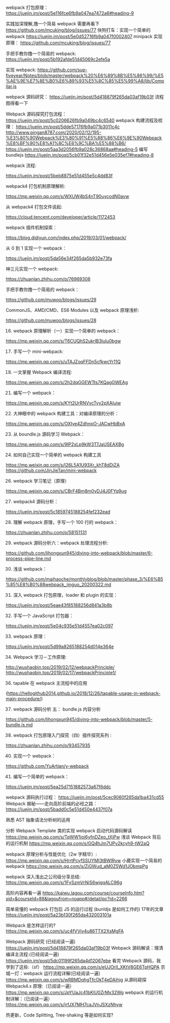 webpack 打包原理：
https://juejin.im/post/5e116fce6fb9a047ea7472a6#heading-9
 

实践加深理解,撸一个简易 webpack 需要再看下
https://github.com/mcuking/blog/issues/77
快狗打车：实现一个简单的 webpack
https://juejin.im/post/5e0d52716fb9a047f0002407
minipack 实现原理：
https://github.com/mcuking/blog/issues/77

手把手教你撸一个简易的 webpack:
https://juejin.im/post/5b192afde51d45069c2efe5a

实现 webpack:
https://github.com/sup-fiveyear/Notes/blob/master/webpack%20%E6%89%8B%E5%86%99/%E5%AE%9E%E7%8E%B0%E6%89%93%E5%8C%85%E5%99%A8/lib/Compilar.js

webpack 源码研究：
https://juejin.im/post/5d418879f265da03af19b03f
流程图得看一下

Webpack 源码探究打包流程：
https://juejin.im/post/5c0206626fb9a049bc4c6540
webpack 构建流程及梳理：
https://juejin.im/post/5dde57176fb9a071b3011c4c
http://www.pingan8787.com/2020/02/12/195-%E3%80%90Webpack%E3%80%91%E5%88%86%E6%9E%90Webpack%E8%BF%90%E8%A1%8C%E6%9C%BA%E5%88%B6/
https://juejin.im/post/5aa3d2056fb9a028c36868aa#heading-5
编写 bundlejs
https://juejin.im/post/5cb01f32e51d456e5e035ef7#heading-8

webpack 流程:

https://juejin.im/post/5beb8875e51d455e5c4dd83f

 

webpack4 打包机制原理解析:

https://mp.weixin.qq.com/s/WXUW4bS4nT90uycodN0avw

 从 webpack4 打包文件说起:

https://cloud.tencent.com/developer/article/1172453

webpack 插件机制探索：

https://blog.didiyun.com/index.php/2019/03/01/webpack/

从 0 到 1 实现一个 webpack：

https://juejin.im/post/5da56e34f265da5b932e73fa

神三元实现一个 webpack:

https://zhuanlan.zhihu.com/p/76969308

手把手教你撸一个简易的 webpack：

https://github.com/muwoo/blogs/issues/29

CommonJS、AMD/CMD、ES6 Modules 以及 webpack 原理浅析:

https://github.com/muwoo/blogs/issues/28

16. webpack 原理解析（一）实现一个简单的 webpack：

https://mp.weixin.qq.com/s/T6CUQhS2ukrlB3lulu0bgw

17. 手写一个 mini-webpack:

https://mp.weixin.qq.com/s/uTAJZoqFFDn5cfkwcYr11Q

18. 一文掌握 Webpack 编译流程:

https://mp.weixin.qq.com/s/2h2dqGGEWTts7KQagGWEAg


21. 编写一个 webpack：

https://mp.weixin.qq.com/s/KYt2UrRNVvcTvy2pXAluiw

22. 大神眼中的 webpack 构建工具：对编译原理的分析：

https://mp.weixin.qq.com/s/OXIye4ZdhnpO-JACwHbBxA

23. 从 boundle.js 源码学习 Webpack：

https://mp.weixin.qq.com/s/9lP2xLp9kW3T7JaUSEAXBg

24. 如何自己实现一个简单的 webpack 构建工具

https://mp.weixin.qq.com/s/l26L5A1U93Xr_khT8dDjZA
https://github.com/JinJieTan/mini-webpack



26. webpack 学习笔记（原理）

https://mp.weixin.qq.com/s/CBrF4Bm8m0yDJ4J0FYq9ug

27. webpack4 源码分析：

https://juejin.im/post/5c1859745188254fef232ead

28. 理解 webpack 原理，手写一个 100 行的 webpack：

https://zhuanlan.zhihu.com/p/58151131

29. webpack 源码分析六：webpack 处理流程分析:

https://github.com/lihongxun945/diving-into-webpack/blob/master/6-process-pipe-line.md

30. 浅谈 webpack：

https://github.com/maihaoche/monthlyblog/blob/master/phase_3/%E6%B5%85%E8%B0%88webpack_jinguo_20200322.md

31. 深入 webpack 打包原理，loader 和 plugin 的实现：

https://juejin.im/post/5eae43f85188256d841a3b8b

32. 手写一个 JavaScript 打包器：

https://juejin.im/post/5e04c935e51d4557ea02c097

33. webpack 原理：

https://juejin.im/post/5d99a8265188254d014e364e

34. Webpack 学习－工作原理:

http://wushaobin.top/2019/02/12/webpackPrinciple/
http://wushaobin.top/2019/02/17/webpackPrinciple1/

 

36. tapable 在 webpack 主流程中的应用

(https://hellogithub2014.github.io/2018/12/26/tapable-usage-in-webpack-main-procedure/)

37. webpack 源码分析 五： bundle.js 内容分析

https://github.com/lihongxun945/diving-into-webpack/blob/master/5-bundle.js.md

38. webpack 打包原理入门探究（四）插件探究系列 :

https://zhuanlan.zhihu.com/p/93457935

 

40. 实现一个 webpack：

https://github.com/YuArtian/y-webpack

41. 编写一个简单的 webpack：

https://juejin.im/post/5ea25d7151882573a67f6ddc

webpack 源码执行过程：
https://juejin.im/post/5cec9060f265da1ba431cd55
Webpack 揭秘——走向高阶前端的必经之路：
https://juejin.im/post/5badd0c5e51d450e4437f07a

熟悉 AST 抽象语法分析树的运用

分析 Webpack Template 类的实现
webpack 启动代码源码解读
https://mp.weixin.qq.com/s/TpWW1joi6yfnDZeo_tXjPw
浅谈 Webpack 背后的运行机制
https://mp.weixin.qq.com/s/GQ4hJm7UPv2kcyh9-tW2aQ



webpack 原理分析与性能优化（2w 字精华）:
https://mp.weixin.qq.com/s/HrrtPcyfSSUYMI3tBWlRyw
小鹿实现一个简易的 webpack
https://mp.weixin.qq.com/s/ZiGWud_aM0Z5Wd1JObmpPg
 
 
 
webpack 深入浅出之公司级分享总结:
https://mp.weixin.qq.com/s/1FySzmVrNjS6wjgqALC96g

 


 

高阶内容再看一遍
https://kaiwu.lagou.com/course/courseInfo.htm?sid=&courseId=88&lagoufrom=noapp#/detail/pc?id=2266

简单易懂的 webpack 打包后 JS 的运行过程 (bunldjs 是如何工作的) 17年的文章
https://juejin.im/post/5a23b130f265da432003101a


Webpack 是怎样运行的?
https://mp.weixin.qq.com/s/uc4fVViv4u86TTX2XsMgFA


Webpack 源码研究 (已经阅读一遍)
https://juejin.im/post/5d418879f265da03af19b03f
Webpack 源码解读：理清编译主流程:(已经阅读一遍)
https://juejin.im/post/5dc01199f265da4d12067ebe
看完 Webpack 源码，我学到了这些:（sf）
https://mp.weixin.qq.com/s/eUJOrII_XKtV8GE6TpHQPA
京城一灯：webpack 运行流程详解(已经阅读一遍)
https://mp.weixin.qq.com/s/wRBMDqhgTfcOkT4eDAihjg
从源码窥探 Webpack4.x 原理:（已阅读一遍）
https://mp.weixin.qq.com/s/JpYUaJc41bKlU0ZrMx32Wg
webpack 的运行机制详解：（已阅读一遍）
https://mp.weixin.qq.com/s/jrfJX7MH7caJVnJSXzNhyw



热更新，Code Splitting, Tree-shaking 等是如何实现?